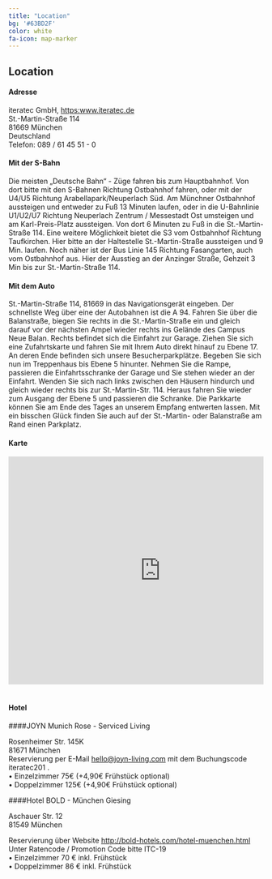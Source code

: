 ```yaml
---
title: "Location"
bg: '#63BD2F'
color: white
fa-icon: map-marker
---
```


## Location

#### Adresse

<p>iteratec GmbH, <a href="https:www.iteratec.de">https:www.iteratec.de</a><br/>
St.-Martin-Straße 114<br/>
81669 München <br/>
Deutschland<br/>
Telefon: 089 / 61 45 51 - 0
</p>


#### Mit der S-Bahn

Die meisten „Deutsche Bahn“ - Züge fahren bis zum Hauptbahnhof. Von dort bitte mit den S-Bahnen Richtung Ostbahnhof fahren, oder mit der U4/U5 Richtung Arabellapark/Neuperlach Süd. Am Münchner Ostbahnhof aussteigen und entweder zu Fuß 13 Minuten laufen, oder in die U-Bahnlinie 
U1/U2/U7 Richtung Neuperlach Zentrum / Messestadt Ost umsteigen und am Karl-Preis-Platz aussteigen. Von dort 6 Minuten zu Fuß in die St.-Martin-Straße 114.
Eine weitere Möglichkeit bietet die S3 vom Ostbahnhof Richtung Taufkirchen. Hier bitte an der Haltestelle St.-Martin-Straße aussteigen und 9 Min. laufen. Noch näher
ist der Bus Linie 145 Richtung Fasangarten, auch vom Ostbahnhof aus. Hier der Ausstieg an der Anzinger Straße, Gehzeit 3 Min bis zur St.-Martin-Straße 114.


#### Mit dem Auto

St.-Martin-Straße 114, 81669 in das Navigationsgerät eingeben. Der schnellste Weg über eine der Autobahnen ist die A 94.
Fahren Sie über die Balanstraße, biegen Sie rechts in die St.-Martin-Straße ein und gleich darauf vor der nächsten Ampel wieder rechts ins Gelände des Campus Neue Balan. Rechts befindet sich die Einfahrt zur Garage. Ziehen Sie sich eine Zufahrtskarte und fahren Sie mit Ihrem Auto direkt
hinauf zu Ebene 17. An deren Ende befinden sich unsere Besucherparkplätze. Begeben Sie sich nun im Treppenhaus bis Ebene 5 hinunter. Nehmen Sie die Rampe, passieren die Einfahrtsschranke der Garage und Sie stehen wieder an der Einfahrt. Wenden Sie sich nach links zwischen den Häusern hindurch und gleich wieder rechts bis zur St.-Martin-Str. 114. Heraus fahren Sie wieder zum Ausgang der Ebene 5 und passieren die Schranke.
Die Parkkarte können Sie am Ende des Tages an unserem Empfang entwerten lassen. 
Mit ein bisschen Glück finden Sie auch auf der St.-Martin- oder Balanstraße am Rand einen Parkplatz. 


#### Karte

<div style="overflow:hidden">
<iframe  src="https://www.google.com/maps/embed?pb=!1m18!1m12!1m3!1d2660.0598112052485!2d11.652588151496799!3d48.18619907912538!2m3!1f0!2f0!3f0!3m2!1i1024!2i768!4f13.1!3m3!1m2!1s0x479e74c74cfca785%3A0xb774bd7390f72580!2sTNG+Technology+Consulting+GmbH!5e0!3m2!1sde!2sde!4v1487967991164" width="600" height="450" frameborder="0" style="border:0;display:block;margin:0 auto;" allowfullscreen></iframe>
</div>

<br/> 

#### Hotel

####JOYN  Munich Rose - Serviced Living<br/>

Rosenheimer Str. 145K<br/>
81671 München<br/>
Reservierung per E-Mail <a href="mailto:hello@joyn-living.com">hello@joyn-living.com</a> 
mit dem Buchungscode iteratec201 .<br/>
•	Einzelzimmer 75€ (+4,90€ Frühstück optional)<br/>
•	Doppelzimmer 125€ (+4,90€ Frühstück optional)<br/>

####Hotel BOLD - München Giesing<br/>

Aschauer Str. 12<br/>
81549 München<br/>

Reservierung über Website <a href="http://bold-hotels.com/hotel-muenchen.html">http://bold-hotels.com/hotel-muenchen.html</a><br/> 
Unter Ratencode / Promotion Code bitte ITC-19   <br/>
•	Einzelzimmer 70 € inkl. Frühstück<br/>
•	Doppelzimmer 86 € inkl. Frühstück<br/>


